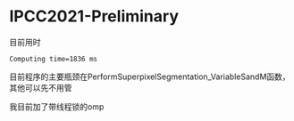 # IPCC2021-Preliminary

目前用时
```plain
Computing time=1836 ms
```

目前程序的主要瓶颈在PerformSuperpixelSegmentation_VariableSandM函数，其他可以先不用管

我目前加了带线程锁的omp
